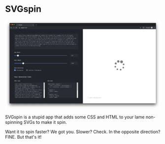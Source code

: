 # SVGspin

<img alt="App Screenshot" src="./screenshot.png">

SVGspin is a stupid app that adds some CSS and HTML to your lame non-spinning SVGs to make it spin.

Want it to spin faster? We got you. Slower? Check. In the opposite direction? FINE. But that's it!
